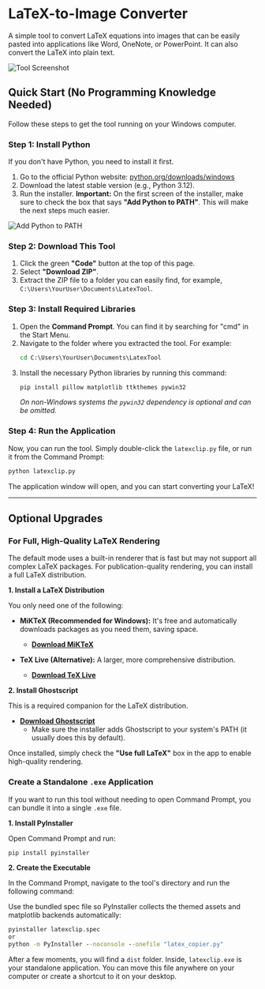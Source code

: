 # LaTeX-to-Image Converter

A simple tool to convert LaTeX equations into images that can be easily pasted into applications like Word, OneNote, or PowerPoint. It can also convert the LaTeX into plain text.

![Tool Screenshot](https://i.imgur.com/your_screenshot.png) <!-- Placeholder for a future screenshot -->

## Quick Start (No Programming Knowledge Needed)

Follow these steps to get the tool running on your Windows computer.

### Step 1: Install Python

If you don't have Python, you need to install it first.

1.  Go to the official Python website: [python.org/downloads/windows](https://www.python.org/downloads/windows/)
2.  Download the latest stable version (e.g., Python 3.12).
3.  Run the installer. **Important:** On the first screen of the installer, make sure to check the box that says **"Add Python to PATH"**. This will make the next steps much easier.

![Add Python to PATH](https://i.imgur.com/add_python_to_path.png) <!-- Placeholder -->

### Step 2: Download This Tool

1.  Click the green **"Code"** button at the top of this page.
2.  Select **"Download ZIP"**.
3.  Extract the ZIP file to a folder you can easily find, for example, `C:\Users\YourUser\Documents\LatexTool`.

### Step 3: Install Required Libraries

1.  Open the **Command Prompt**. You can find it by searching for "cmd" in the Start Menu.
2.  Navigate to the folder where you extracted the tool. For example:
    ```cmd
    cd C:\Users\YourUser\Documents\LatexTool
    ```
3.  Install the necessary Python libraries by running this command:
    ```cmd
    pip install pillow matplotlib ttkthemes pywin32
    ```
    *On non-Windows systems the `pywin32` dependency is optional and can be
    omitted.*

### Step 4: Run the Application

Now, you can run the tool. Simply double-click the `latexclip.py` file, or run it from the Command Prompt:

```cmd
python latexclip.py
```

The application window will open, and you can start converting your LaTeX!

---

## Optional Upgrades

### For Full, High-Quality LaTeX Rendering

The default mode uses a built-in renderer that is fast but may not support all complex LaTeX packages. For publication-quality rendering, you can install a full LaTeX distribution.

**1. Install a LaTeX Distribution**

You only need one of the following:

*   **MiKTeX (Recommended for Windows):** It's free and automatically downloads packages as you need them, saving space.
    *   [**Download MiKTeX**](https://miktex.org/download)

*   **TeX Live (Alternative):** A larger, more comprehensive distribution.
    *   [**Download TeX Live**](https://www.tug.org/texlive/acquire-netinstall.html)

**2. Install Ghostscript**

This is a required companion for the LaTeX distribution.

*   [**Download Ghostscript**](https://ghostscript.com/releases/gsdnld.html)
    *   Make sure the installer adds Ghostscript to your system's PATH (it usually does this by default).

Once installed, simply check the **"Use full LaTeX"** box in the app to enable high-quality rendering.

### Create a Standalone `.exe` Application

If you want to run this tool without needing to open Command Prompt, you can bundle it into a single `.exe` file.

**1. Install PyInstaller**

Open Command Prompt and run:

```cmd
pip install pyinstaller
```

**2. Create the Executable**

In the Command Prompt, navigate to the tool's directory and run the following command:

Use the bundled spec file so PyInstaller collects the themed assets and
matplotlib backends automatically:

```cmd
pyinstaller latexclip.spec
or
python -m PyInstaller --noconsole --onefile "latex_copier.py"
```

After a few moments, you will find a `dist` folder. Inside, `latexclip.exe` is your standalone application. You can move this file anywhere on your computer or create a shortcut to it on your desktop.
